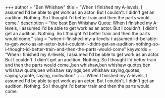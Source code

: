 +++
author = "Ben Whishaw"
title = "When I finished my A-levels, I assumed I'd be able to get work as an actor. But I couldn't. I didn't get an audition. Nothing. So I thought I'd better train and then the parts would come."
description = "the best Ben Whishaw Quote: When I finished my A-levels, I assumed I'd be able to get work as an actor. But I couldn't. I didn't get an audition. Nothing. So I thought I'd better train and then the parts would come."
slug = "when-i-finished-my-a-levels-i-assumed-id-be-able-to-get-work-as-an-actor-but-i-couldnt-i-didnt-get-an-audition-nothing-so-i-thought-id-better-train-and-then-the-parts-would-come"
keywords = "When I finished my A-levels, I assumed I'd be able to get work as an actor. But I couldn't. I didn't get an audition. Nothing. So I thought I'd better train and then the parts would come.,ben whishaw,ben whishaw quotes,ben whishaw quote,ben whishaw sayings,ben whishaw saying,quotes, sayings,quote, saying, motivation"
+++
When I finished my A-levels, I assumed I'd be able to get work as an actor. But I couldn't. I didn't get an audition. Nothing. So I thought I'd better train and then the parts would come.
